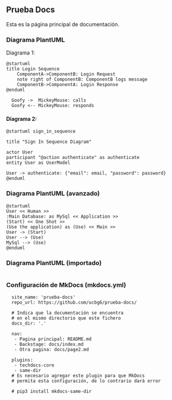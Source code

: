 
## Prueba Docs

Esta es la página principal de documentación.


### Diagrama PlantUML
Diagrama 1:

```plantuml format="svg"
@startuml
title Login Sequence
    ComponentA->ComponentB: Login Request
    note right of ComponentB: ComponentB logs message
    ComponentB->ComponentA: Login Response
@enduml
```

```plantuml id="myDiag" format="svg"
  Goofy ->  MickeyMouse: calls
  Goofy <-- MickeyMouse: responds
```

#### Diagrama 2:

```plantuml
@startuml sign_in_sequence  
  
title "Sign In Sequence Diagram"  
  
actor User  
participant "@action authenticate" as authenticate
entity User as UserModel  
  
User -> authenticate: {"email": email, "password": password}
@enduml
```

### Diagrama PlantUML (avanzado)
```plantuml format="svg"
@startuml
User << Human >>
:Main Database: as MySql << Application >>
(Start) << One Shot >>
(Use the application) as (Use) << Main >>
User -> (Start)
User --> (Use)
MySql --> (Use)
@enduml
```

### Diagrama PlantUML (importado)
```plantuml format="svg" source="docs/diagrama1.puml"
```

### Configuración de MkDocs (mkdocs.yml)
```
  site_name: 'prueba-docs'
  repo_url: https://github.com/ucbg6/prueba-docs/
  
  # Indica que la documentación se encuentra 
  # en el mismo directorio que este fichero
  docs_dir: '.'

  nav:
   - Pagina principal: README.md
   - Backstage: docs/index.md
   - Otra pagina: docs/page2.md

  plugins:
   - techdocs-core
   - same-dir
  # Es necesario agregar este plugin para que MkDocs
  # permita esta configuración, de lo contrario dará error

  # pip3 install mkdocs-same-dir
  
```



